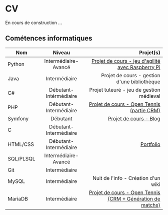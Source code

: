 # CV  
En cours de construction ...
## Cométences informatiques 
| Nom      | Niveau                |  Projet(s)        |  
|----------|:---------------------:|------------------:|  
| Python   | Intermédiaire-Avancé  | [Projet de cours - jeu d'agilité avec Raspberry Pi](shorturl.at/btCHP)    |  
| Java     | Intermédiaire         | Projet de cours - gestion d'une bibliothèque    |  
| C#       | Débutant-Intérmédiaire| Projet tuteuré - jeu de gestion médieval  |  
| PHP      | Débutant-Intermédiaire| [Projet de cours - Open Tennis (partie CRM)](shorturl.at/tELYZ)          |          
| Symfony  | Débutant              | [Projet de cours - Blog](shorturl.at/sFK26)         |
| C        | Débutant-Intermédiaire|          |
| HTML/CSS | Débutant-Intermédiaire| [Portfolio](shorturl.at/borsG)         |
| SQL/PLSQL| Intermédiaire-Avancé  |          |
| Git      | Intermédiaire         |          |
| MySQL    | Intermédiaire         | Nuit de l'info - Création d'un wiki
| MariaDB  | Intermédiaire         | [Projet de cours - Open Tennis (CRM + Génération de matchs)](shorturl.at/tELYZ)       |
